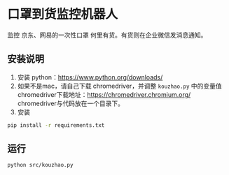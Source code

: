 口罩到货监控机器人
==================

监控 京东、网易的一次性口罩 何里有货。有货则在企业微信发消息通知。

安装说明
----------

1. 安装 python：https://www.python.org/downloads/
2. 如果不是mac，请自己下载 chromedriver，并调整 `kouzhao.py` 中的变量值
   chromedriver下载地址：https://chromedriver.chromium.org/ chromedriver与代码放在一个目录下。
3. 安装

```bash
pip install -r requirements.txt
```

运行
------

```
python src/kouzhao.py
```
